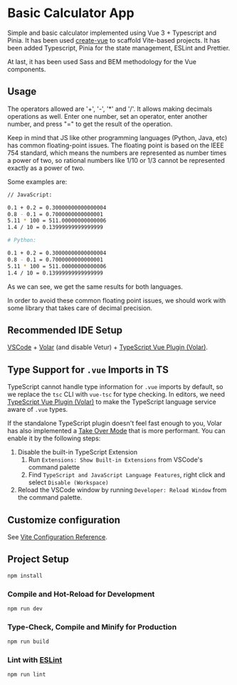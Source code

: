 # Basic Calculator App

Simple and basic calculator implemented using Vue 3 + Typescript and Pinia.
It has been used [create-vue](https://github.com/vuejs/create-vue) to scaffold Vite-based projects.
It has been added Typescript, Pinia for the state management, ESLint and Prettier.

At last, it has been used Sass and BEM methodology for the Vue components.

## Usage

The operators allowed are '+', '-', '*' and '/'.
It allows making decimals operations as well.
Enter one number, set an operator, enter another number, and press "=" to get the result of the operation.

Keep in mind that JS like other programming languages (Python, Java, etc) has common floating-point issues.
The floating point is based on the IEEE 754 standard, which means the numbers are represented as number times a power of two, so rational numbers like 1/10 or 1/3 cannot be represented exactly as a power of two.

Some examples are:

```sh
// JavaScript:

0.1 + 0.2 = 0.30000000000000004
0.8 - 0.1 = 0.7000000000000001
5.11 * 100 = 511.00000000000006
1.4 / 10 = 0.13999999999999999
```

```sh
# Python:

0.1 + 0.2 = 0.30000000000000004
0.8 - 0.1 = 0.7000000000000001
5.11 * 100 = 511.00000000000006
1.4 / 10 = 0.13999999999999999
```

As we can see, we get the same results for both languages.

In order to avoid these common floating point issues, we should work with some library that takes care of decimal precision.

## Recommended IDE Setup

[VSCode](https://code.visualstudio.com/) + [Volar](https://marketplace.visualstudio.com/items?itemName=Vue.volar) (and disable Vetur) + [TypeScript Vue Plugin (Volar)](https://marketplace.visualstudio.com/items?itemName=Vue.vscode-typescript-vue-plugin).

## Type Support for `.vue` Imports in TS

TypeScript cannot handle type information for `.vue` imports by default, so we replace the `tsc` CLI with `vue-tsc` for type checking. In editors, we need [TypeScript Vue Plugin (Volar)](https://marketplace.visualstudio.com/items?itemName=Vue.vscode-typescript-vue-plugin) to make the TypeScript language service aware of `.vue` types.

If the standalone TypeScript plugin doesn't feel fast enough to you, Volar has also implemented a [Take Over Mode](https://github.com/johnsoncodehk/volar/discussions/471#discussioncomment-1361669) that is more performant. You can enable it by the following steps:

1. Disable the built-in TypeScript Extension
    1) Run `Extensions: Show Built-in Extensions` from VSCode's command palette
    2) Find `TypeScript and JavaScript Language Features`, right click and select `Disable (Workspace)`
2. Reload the VSCode window by running `Developer: Reload Window` from the command palette.

## Customize configuration

See [Vite Configuration Reference](https://vitejs.dev/config/).

## Project Setup

```sh
npm install
```

### Compile and Hot-Reload for Development

```sh
npm run dev
```

### Type-Check, Compile and Minify for Production

```sh
npm run build
```

### Lint with [ESLint](https://eslint.org/)

```sh
npm run lint
```
